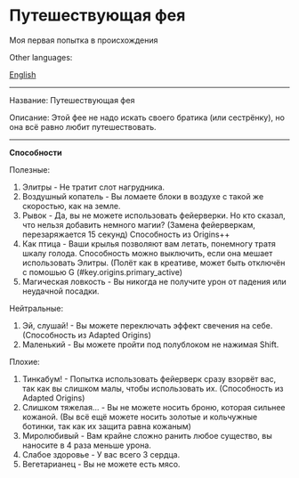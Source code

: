# Путешествующая фея
Моя первая попытка в происхождения

Other languages:

[English](README.md)

------------------------
Название: Путешествующая фея 

Описание: Этой фее не надо искать своего братика (или сестрёнку), но она всё равно любит путешествовать.

------------------------

**Способности**

Полезные:
1) Элитры - Не тратит слот нагрудника.
2) Воздушный копатель - Вы ломаете блоки в воздухе с такой же скоростью, как на земле.
3) Рывок - Да, вы не можете использовать фейерверки. Но кто сказал, что нельзя добавить немного магии? (Замена фейерверкам, перезаряжается 15 секунд) Способность из Origins++
4) Как птица - Ваши крылья позволяют вам летать, понемногу тратя шкалу голода. Способность можно выключить, если она мешает использовать Элитры. (Полёт как в креативе, может быть отключён с помошью G (#key.origins.primary_active)  
5) Магическая ловкость - Вы никогда не получите урон от падения или неудачной посадки.

Нейтральные:
1)  Эй, слушай! - Вы можете переключать эффект свечения на себе. (Способность из Adapted Origins)
2)  Маленький - Вы можете пройти под полублоком не нажимая Shift.

Плохие:
1) Тинкабум! - Попытка использовать фейерверк сразу взорвёт вас, так как вы слишком малы, чтобы использовать их. (Способность из Adapted Origins)
2) Слишком тяжелая... - Вы не можете носить броню, которая сильнее кожаной. (Вы всё ещё можете носить золотые и кольчужные ботинки, так как их защита равна кожаным)
3) Миролюбивый - Вам крайне сложно ранить любое существо, вы наносите в 4 раза меньше урона.
4) Слабое здоровье - У вас всего 3 сердца.
5) Вегетарианец - Вы не можете есть мясо.
